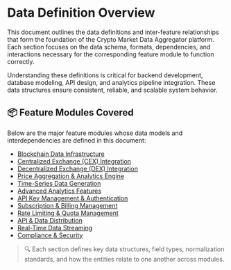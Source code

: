 # Data Definition Overview

This document outlines the data definitions and inter-feature relationships that form the foundation of the Crypto Market Data Aggregator platform. Each section focuses on the data schema, formats, dependencies, and interactions necessary for the corresponding feature module to function correctly.

Understanding these definitions is critical for backend development, database modeling, API design, and analytics pipeline integration. These data structures ensure consistent, reliable, and scalable system behavior.

## 📦 Feature Modules Covered

Below are the major feature modules whose data models and interdependencies are defined in this document:

- [Blockchain Data Infrastructure](./1-blockchain-data-infrastructure.md)
- [Centralized Exchange (CEX) Integration](./2-centralized-exchange-cex-integration.md)
- [Decentralized Exchange (DEX) Integration](./3-decentralized-exchange-dex-integration.md)
- [Price Aggregation & Analytics Engine](./4-price-aggregation--analytics-engine.md)
- [Time-Series Data Generation](./5-time-series-data-generation.md)
- [Advanced Analytics Features](./6-advanced-analytics-features.md)
- [API Key Management & Authentication](./7-api-key-management--authentication.md)
- [Subscription & Billing Management](./12-subscription--billing-management.md)
- [Rate Limiting & Quota Management](./8-rate-limiting--quota-management.md)
- [API & Data Distribution](./9-api-data-distribution.md)
- [Real-Time Data Streaming](./10-real-time-data-streamin.md)
- [Compliance & Security](./11-compliance--security.md)

> 🔍 Each section defines key data structures, field types, normalization standards, and how the entities relate to one another across modules.
